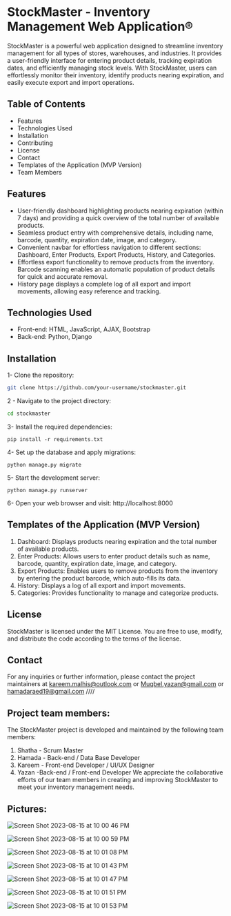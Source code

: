 
# StockMaster - Inventory Management Web Application®

StockMaster is a powerful web application designed to streamline inventory management for all types of stores, warehouses, and industries. It provides a user-friendly interface for entering product details, tracking expiration dates, and efficiently managing stock levels. With StockMaster, users can effortlessly monitor their inventory, identify products nearing expiration, and easily execute export and import operations.
## Table of Contents

- Features
- Technologies Used
- Installation
- Contributing
- License
- Contact
- Templates of the Application (MVP Version)
- Team Members

## Features
 * User-friendly dashboard highlighting products nearing expiration (within 7 days) and providing a quick overview of the total number of available products.
 * Seamless product entry with comprehensive details, including name, barcode, quantity, expiration date, image, and category.
 * Convenient navbar for effortless navigation to different sections: Dashboard, Enter Products, Export Products, History, and Categories.
 * Effortless export functionality to remove products from the inventory. Barcode scanning enables an automatic population of product details for quick and accurate removal.
 * History page displays a complete log of all export and import movements, allowing easy reference and tracking.
 
## Technologies Used
-   Front-end: HTML, JavaScript, AJAX, Bootstrap
-	Back-end: Python, Django

## Installation
1- Clone the repository:
``` bash
git clone https://github.com/your-username/stockmaster.git
```
2 - Navigate to the project directory:
``` bash
cd stockmaster
```
3- Install the required dependencies:
```
pip install -r requirements.txt
```
4- Set up the database and apply migrations:
```
python manage.py migrate
```
5- Start the development server:
```
python manage.py runserver
```
6- Open your web browser and visit: http://localhost:8000

## Templates of the Application (MVP Version)
1. Dashboard: Displays products nearing expiration and the total number of available products.
2. Enter Products: Allows users to enter product details such as name, barcode, quantity, expiration date, image, and category.
3. Export Products: Enables users to remove products from the inventory by entering the product barcode, which auto-fills its data.
4. History: Displays a log of all export and import movements.
5. Categories: Provides functionality to manage and categorize products.
	
## License
StockMaster is licensed under the MIT License. You are free to use, modify, and distribute the code according to the terms of the license.

## Contact
For any inquiries or further information, please contact the project maintainers at kareem.malhis@outlook.com or Muqbel.yazan@gmail.com or hamadaraed19@gmail.com //// 

## Project team members:
The StockMaster project is developed and maintained by the following team members:

1. Shatha - Scrum Master
2. Hamada - Back-end / Data Base Developer
3. Kareem - Front-end Developer / UI/UX Designer 
4. Yazan -Back-end / Front-end Developer
We appreciate the collaborative efforts of our team members in creating and improving StockMaster to meet your inventory management needs.

## Pictures:
![Screen Shot 2023-08-15 at 10 00 46 PM](https://github.com/Hamada-Raed/Team_project/assets/128790610/aa9bae3d-880b-45a1-8211-881d336a768c)

![Screen Shot 2023-08-15 at 10 00 59 PM](https://github.com/Hamada-Raed/Team_project/assets/128790610/9d3a4b9d-6719-4392-9fd9-0b8a3a2d9db3)

![Screen Shot 2023-08-15 at 10 01 08 PM](https://github.com/Hamada-Raed/Team_project/assets/128790610/2235d17d-8ed5-44a6-86af-c5373908864b)

![Screen Shot 2023-08-15 at 10 01 43 PM](https://github.com/Hamada-Raed/Team_project/assets/128790610/f231a3b5-54e3-4e37-8559-ba3327738edd)

![Screen Shot 2023-08-15 at 10 01 47 PM](https://github.com/Hamada-Raed/Team_project/assets/128790610/646047cb-ba83-4c1e-aded-32c593535577)

![Screen Shot 2023-08-15 at 10 01 51 PM](https://github.com/Hamada-Raed/Team_project/assets/128790610/95e0dd61-998c-4f00-8ef9-13a24f03026e)

![Screen Shot 2023-08-15 at 10 01 53 PM](https://github.com/Hamada-Raed/Team_project/assets/128790610/3e2d24ef-aa48-4b31-8234-58bbae13c542)

